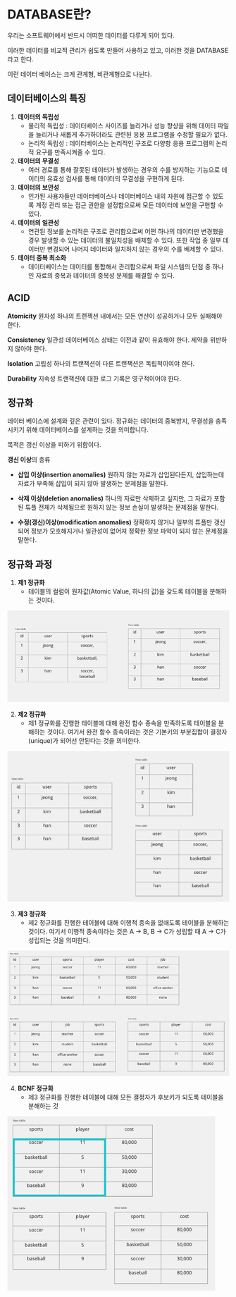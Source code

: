 # DATABASE란? 

우리는 소프트웨어에서 반드시 어떠한 데이터를 다루게 되어 있다.

이러한 데이터를 비교적 관리가 쉽도록 만들어 사용하고 있고, 이러한 것을 DATABASE라고 한다.

이런 데이터 베이스는 크게 관계형, 비관계형으로 나뉜다.

## 데이터베이스의 특징

1. **데이터의 독립성**
   - 물리적 독립성 : 데이터베이스 사이즈를 늘리거나 성능 향상을 위해 데이터 파일을 늘리거나 새롭게 추가하더라도 관련된 응용 프로그램을 수정할 필요가 없다.
   - 논리적 독립성 : 데이터베이스는 논리적인 구조로 다양항 응용 프로그램의 논리적 요구를 만족시켜줄 수 있다.
2. **데이터의 무결성**
   - 여러 경로를 통해 잘못된 데이터가 발생하는 경우의 수를 방지하는 기능으로 데이터의 유효성 검사를 통해 데이터의 무결성을 구현하게 된다.
3. **데이터의 보안성** 
   -  인가된 사용자들만 데이터베이스나 데이터베이스 내의 자원에 접근할 수 있도록 계정 관리 또는 접근 권한을 설정함으로써 모든 데이터에 보안을 구현할 수 있다.
4. **데이터의 일관성**
   - 연관된 정보를 논리적은 구조로 관리함으로써 어떤 하나의 데이터만 변경했을 경우 발생할 수 있는 데이터의 불일치성을 배제할 수 있다. 또한 작업 중 일부 데이터만 변경되어 나머지 데이터와 일치하지 않는 경우의 수를 배제할 수 있다.
5. **데이터 중복 최소화** 
   - 데이터베이스는 데이터를 통합해서 관리함으로써 파일 시스템의 단점 중 하나인 자료의 중복과 데이터의 중복성 문제를 해결할 수 있다.

## ACID

**Atomicity** 원자성 하나의 트랜젝션 내에서는 모든 연산이 성공하거나 모두 실패해야 한다.

**Consistency** 일관성 데이터베이스 상태는 이전과 같이 유효해야 한다. 제약을 위반하지 않아야 한다.

**Isolation** 고립성 하나의 트랜잭션이 다른 트랜잭션은 독립적이여야 한다.

**Durability** 지속성 트랜잭션에 대한 로그 기록은 영구적이어야 한다.


## 정규화

데이터 베이스에 설계와 깊은 관련이 있다. 정규화는 데이터의 중복방지, 무결성을 충족시키기 위해 데이터베이스를 설계하는 것을 의미합니다.

목적은 갱신 이상을 피하기 위함이다.

**갱신 이상**의 종류

- **삽입 이상(insertion anomalies)** 원하지 않는 자료가 삽입된다든지, 삽입하는데 자료가 부족해 삽입이 되지 않아 발생하는 문제점을 말한다.

- **삭제 이상(deletion anomalies)** 하나의 자료만 삭제하고 싶지만, 그 자료가 포함된 튜플 전체가 삭제됨으로 원하지 않는 정보 손실이 발생하는 문제점을 말한다.

- **수정(갱신)이상(modification anomalies)** 정확하지 않거나 일부의 튜플만 갱신되어 정보가 모호해지거나 일관성이 없어져 정확한 정보 파악이 되지 않는 문제점을 말한다.

## 정규화 과정

1. **제1 정규화**
   -  테이블의 컬럼이 원자값(Atomic Value, 하나의 값)을 갖도록 테이블을 분해하는 것이다.

  ![제1정규화](./src/제1정규화.png)

2. **제2 정규화**
   -  제1 정규화를 진행한 테이블에 대해 완전 함수 종속을 만족하도록 테이블을 분해하는 것이다. 여기서 완전 함수 종속이라는 것은 기본키의 부분집합이 결정자(unique)가 되어선 안된다는 것을 의미한다.

  ![제2정규화](./src/제2정규화.png)

3. **제3 정규화**
   -  제2 정규화를 진행한 테이블에 대해 이행적 종속을 없애도록 테이블을 분해하는 것이다. 여기서 이행적 종속이라는 것은 A -> B, B -> C가 성립할 때 A -> C가 성립되는 것을 의미한다.

  ![제3정규화](./src/제3정규화.png)

4. **BCNF 정규화**
   - 제3 정규화를 진행한 테이블에 대해 모든 결정자가 후보키가 되도록 테이블을 분해하는 것

  ![BCNF정규화](./src/BCNF.png)